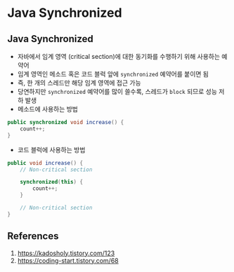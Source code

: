 # Java Synchronized

## Java Synchronized

- 자바에서 임계 영역 (critical section)에 대한 동기화를 수행하기 위해 사용하는 예약어
- 임계 영역인 메소드 혹은 코드 블럭 앞에 `synchronized` 예약어를 붙이면 됨
- 즉, 한 개의 스레드만 해당 임계 영역에 접근 가능
- 당연하지만 `synchronized` 예약어를 많이 쓸수록, 스레드가 `block` 되므로 성능 저하 발생
- 메소드에 사용하는 방법

```Java
public synchronized void increase() {
    count++;
}
```

- 코드 블럭에 사용하는 방법

```Java
public void increase() {
    // Non-critical section

    synchronized(this) {
        count++;
    }

    // Non-critical section
}
```

## References

1. https://kadosholy.tistory.com/123
2. https://coding-start.tistory.com/68
